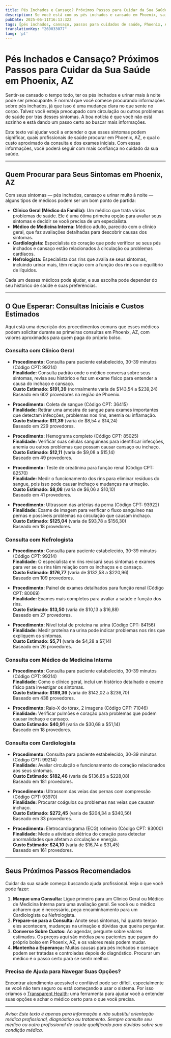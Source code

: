 ```yaml
---
title: Pés Inchados e Cansaço? Próximos Passos para Cuidar da Sua Saúde em Phoenix, AZ  
description: Se você está com os pés inchados e cansado em Phoenix, saiba quais médicos procurar e os custos iniciais que pode esperar pelo cuidado.  
pubDate: 2025-06-11T16:13:32Z
tags: [pés inchados, cansaço, passos para cuidados de saúde, Phoenix, AZ, clínica geral, cardiologia, nefrologia, medicina interna]
translationKey: "269033077"
lang: 'pt'
---
```


# Pés Inchados e Cansaço? Próximos Passos para Cuidar da Sua Saúde em Phoenix, AZ

Sentir-se cansado o tempo todo, ter os pés inchados e urinar mais à noite pode ser preocupante. É normal que você comece procurando informações sobre pés inchados, já que isso é uma mudança clara no que sente no corpo. Talvez você esteja preocupado com circulação ou outros problemas de saúde por trás desses sintomas. A boa notícia é que você não está sozinho e está dando um passo certo ao buscar mais informações.

Este texto vai ajudar você a entender o que esses sintomas podem significar, quais profissionais de saúde procurar em Phoenix, AZ, e qual o custo aproximado da consulta e dos exames iniciais. Com essas informações, você poderá seguir com mais confiança no cuidado da sua saúde.

---

## Quem Procurar para Seus Sintomas em Phoenix, AZ

Com seus sintomas — pés inchados, cansaço e urinar muito à noite — alguns tipos de médicos podem ser um bom ponto de partida:

- **Clínico Geral (Médico da Família):** Um médico que trata vários problemas de saúde. Ele é uma ótima primeira opção para avaliar seus sintomas e decidir se você precisa de um especialista.  
- **Médico de Medicina Interna:** Médico adulto, parecido com o clínico geral, que faz avaliações detalhadas para descobrir causas dos sintomas.  
- **Cardiologista:** Especialista do coração que pode verificar se seus pés inchados e cansaço estão relacionados à circulação ou problemas cardíacos.  
- **Nefrologista:** Especialista dos rins que avalia se seus sintomas, incluindo urinar mais, têm relação com a função dos rins ou o equilíbrio de líquidos.

Cada um desses médicos pode ajudar, e sua escolha pode depender do seu histórico de saúde e suas preferências.

---

## O Que Esperar: Consultas Iniciais e Custos Estimados

Aqui está uma descrição dos procedimentos comuns que esses médicos podem solicitar durante as primeiras consultas em Phoenix, AZ, com valores aproximados para quem paga do próprio bolso.

### Consulta com Clínico Geral

- **Procedimento:** Consulta para paciente estabelecido, 30-39 minutos (Código CPT: 99214)  
  **Finalidade:** Consulta padrão onde o médico conversa sobre seus sintomas, revisa seu histórico e faz um exame físico para entender a causa do inchaço e cansaço.  
  **Custo Estimado: $191,39** (normalmente varia de $143,54 a $239,24)  
  Baseado em 602 provedores na região de Phoenix.

- **Procedimento:** Coleta de sangue (Código CPT: 36415)  
  **Finalidade:** Retirar uma amostra de sangue para exames importantes que detectam infecções, problemas nos rins, anemia ou inflamação.  
  **Custo Estimado: $11,39** (varia de $8,54 a $14,24)  
  Baseado em 229 provedores.

- **Procedimento:** Hemograma completo (Código CPT: 85025)  
  **Finalidade:** Verificar suas células sanguíneas para identificar infecções, anemia ou outros problemas que possam causar cansaço ou inchaço.  
  **Custo Estimado: $12,11** (varia de $9,08 a $15,14)  
  Baseado em 49 provedores.

- **Procedimento:** Teste de creatinina para função renal (Código CPT: 82570)  
  **Finalidade:** Medir o funcionamento dos rins para eliminar resíduos do sangue, pois isso pode causar inchaço e mudanças na urinação.  
  **Custo Estimado: $8,08** (varia de $6,06 a $10,10)  
  Baseado em 41 provedores.

- **Procedimento:** Ultrassom das artérias da perna (Código CPT: 93922)  
  **Finalidade:** Exame de imagem para verificar o fluxo sanguíneo nas pernas e possíveis problemas na circulação que causam inchaço.  
  **Custo Estimado: $125,04** (varia de $93,78 a $156,30)  
  Baseado em 18 provedores.

### Consulta com Nefrologista

- **Procedimento:** Consulta para paciente estabelecido, 30-39 minutos (Código CPT: 99214)  
  **Finalidade:** O especialista em rins revisará seus sintomas e exames para ver se os rins têm relação com os inchaços e o cansaço.  
  **Custo Estimado: $176,77** (varia de $132,58 a $220,96)  
  Baseado em 109 provedores.

- **Procedimento:** Painel de exames detalhados para função renal (Código CPT: 80069)  
  **Finalidade:** Exames mais completos para avaliar a saúde e função dos rins.  
  **Custo Estimado: $13,50** (varia de $10,13 a $16,88)  
  Baseado em 27 provedores.

- **Procedimento:** Nível total de proteína na urina (Código CPT: 84156)  
  **Finalidade:** Medir proteína na urina pode indicar problemas nos rins que expliquem os sintomas.  
  **Custo Estimado: $5,71** (varia de $4,28 a $7,14)  
  Baseado em 26 provedores.

### Consulta com Médico de Medicina Interna

- **Procedimento:** Consulta para paciente estabelecido, 30-39 minutos (Código CPT: 99214)  
  **Finalidade:** Como o clínico geral, inclui um histórico detalhado e exame físico para investigar os sintomas.  
  **Custo Estimado: $189,36** (varia de $142,02 a $236,70)  
  Baseado em 438 provedores.

- **Procedimento:** Raio-X do tórax, 2 imagens (Código CPT: 71046)  
  **Finalidade:** Verificar pulmões e coração para problemas que podem causar inchaço e cansaço.  
  **Custo Estimado: $40,91** (varia de $30,68 a $51,14)  
  Baseado em 18 provedores.

### Consulta com Cardiologista

- **Procedimento:** Consulta para paciente estabelecido, 30-39 minutos (Código CPT: 99214)  
  **Finalidade:** Avaliar circulação e funcionamento do coração relacionados aos seus sintomas.  
  **Custo Estimado: $182,46** (varia de $136,85 a $228,08)  
  Baseado em 181 provedores.

- **Procedimento:** Ultrassom das veias das pernas com compressão (Código CPT: 93970)  
  **Finalidade:** Procurar coágulos ou problemas nas veias que causam inchaço.  
  **Custo Estimado: $272,45** (varia de $204,34 a $340,56)  
  Baseado em 33 provedores.

- **Procedimento:** Eletrocardiograma (ECG) rotineiro (Código CPT: 93000)  
  **Finalidade:** Mede a atividade elétrica do coração para detectar anormalidades que afetam a circulação e energia.  
  **Custo Estimado: $24,10** (varia de $16,74 a $31,45)  
  Baseado em 161 provedores.

---

## Seus Próximos Passos Recomendados

Cuidar da sua saúde começa buscando ajuda profissional. Veja o que você pode fazer:

1. **Marque uma Consulta:** Ligue primeiro para um Clínico Geral ou Médico de Medicina Interna para uma avaliação geral. Se você ou o médico acharem que é necessário, peça encaminhamento para um Cardiologista ou Nefrologista.  
2. **Prepare-se para a Consulta:** Anote seus sintomas, há quanto tempo eles acontecem, mudanças na urinação e dúvidas que queira perguntar.  
3. **Converse Sobre Custos:** Ao agendar, pergunte sobre valores estimados. Os preços aqui são médias para pacientes que pagam do próprio bolso em Phoenix, AZ, e os valores reais podem mudar.  
4. **Mantenha a Esperança:** Muitas causas para pés inchados e cansaço podem ser tratadas e controladas depois do diagnóstico. Procurar um médico é o passo certo para se sentir melhor.

### Precisa de Ajuda para Navegar Suas Opções?

Encontrar atendimento acessível e confiável pode ser difícil, especialmente se você não tem seguro ou está começando a usar o sistema. Por isso criamos o [Transparent Health](https://transparenthealth.ai): uma ferramenta para ajudar você a entender suas opções e achar o médico certo para o que você precisa.

---

*Aviso: Este texto é apenas para informação e não substitui orientação médica profissional, diagnóstico ou tratamento. Sempre consulte seu médico ou outro profissional de saúde qualificado para dúvidas sobre sua condição médica.*